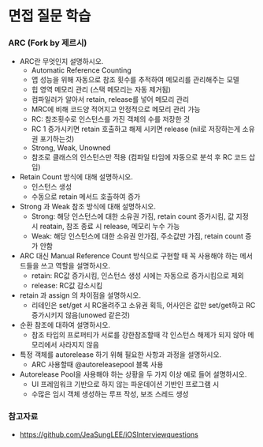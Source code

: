 # 면접 질문 학습

### ARC (Fork by 제르시)

  - ARC란 무엇인지 설명하시오.
    - Automatic Reference Counting
    - 앱 성능을 위해 자동으로 참조 횟수를 추적하여 메모리를 관리해주는 모델
    - 힙 영역 메모리 관리 (스택 메모리는 자동 제거됨)
    - 컴파일러가 알아서 retain, release를 넣어 메모리 관리
    - MRC에 비해 코드양 적어지고 안정적으로 메모리 관리 가능
    - RC: 참조횟수로 인스턴스를 가진 객체의 수를 저장한 것
    - RC 1 증가시키면 retain 호출하고 해제 시키면 release (nil로 저장하는게 소유권 포기하는것)
    - Strong, Weak, Unowned
    - 참조로 클래스의 인스턴스만 적용 (컴파일 타임에 자동으로 분석 후 RC 코드 삽입)
- Retain Count 방식에 대해 설명하시오.
  - 인스턴스 생성
  - 수동으로 retain 메서드 호출하여 증가
- Strong 과 Weak 참조 방식에 대해 설명하시오.
  - Strong: 해당 인스턴스에 대한 소유권 가짐, retain count 증가시킴, 값 지정 시 reatain, 참조 종료 시 release, 메모리 누수 가능
  - Weak: 해당 인스턴스에 대한 소유권 안가짐, 주소값만 가짐, retain count 증가 안함
- ARC 대신 Manual Reference Count 방식으로 구현할 때 꼭 사용해야 하는 메서드들을 쓰고 역할을 설명하시오.
  - retain: RC값 증가시킴, 인스턴스 생성 시에는 자동으로 증가시킴으로 제외
  - release: RC값 감소시킴
- retain 과 assign 의 차이점을 설명하시오.
  - 리테인은 set/get 시 RC올려주고 소유권 획득, 어사인은 값만 set/get하고 RC 증가시키지 않음(unowed 같은것)
- 순환 참조에 대하여 설명하시오.
  - 참조 타입의 프로퍼티가 서로를 강한참조할때 각 인스턴스 해제가 되지 않아 메모리에서 사라지지 않음
- 특정 객체를 autorelease 하기 위해 필요한 사항과 과정을 설명하시오.
  - ARC 사용할때 @autoreleasepool 블록 사용
- Autorelease Pool을 사용해야 하는 상황을 두 가지 이상 예로 들어 설명하시오.
  - UI 프레임워크 기반으로 하지 않는 파운데이션 기반인 프로그램 시
  - 수많은 임시 객체 생성하는 루프 작성, 보조 스레드 생성
    

### 참고자료
  - https://github.com/JeaSungLEE/iOSInterviewquestions